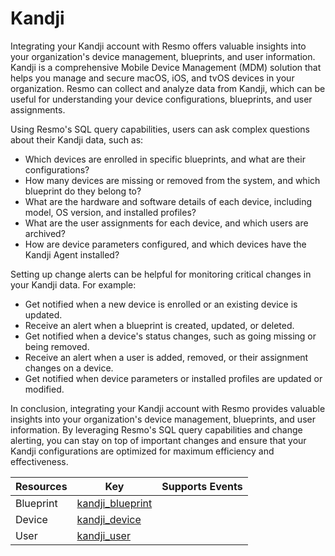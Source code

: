 Kandji
======
Integrating your Kandji account with Resmo offers valuable insights into your organization's device management, blueprints, and user information. Kandji is a comprehensive Mobile Device Management (MDM) solution that helps you manage and secure macOS, iOS, and tvOS devices in your organization. Resmo can collect and analyze data from Kandji, which can be useful for understanding your device configurations, blueprints, and user assignments.

Using Resmo's SQL query capabilities, users can ask complex questions about their Kandji data, such as:

* Which devices are enrolled in specific blueprints, and what are their configurations?
* How many devices are missing or removed from the system, and which blueprint do they belong to?
* What are the hardware and software details of each device, including model, OS version, and installed profiles?
* What are the user assignments for each device, and which users are archived?
* How are device parameters configured, and which devices have the Kandji Agent installed?

Setting up change alerts can be helpful for monitoring critical changes in your Kandji data. For example:

* Get notified when a new device is enrolled or an existing device is updated.
* Receive an alert when a blueprint is created, updated, or deleted.
* Get notified when a device's status changes, such as going missing or being removed.
* Receive an alert when a user is added, removed, or their assignment changes on a device.
* Get notified when device parameters or installed profiles are updated or modified.

In conclusion, integrating your Kandji account with Resmo provides valuable insights into your organization's device management, blueprints, and user information. By leveraging Resmo's SQL query capabilities and change alerting, you can stay on top of important changes and ensure that your Kandji configurations are optimized for maximum efficiency and effectiveness.

| **Resources** | **Key**                                   | **Supports Events** |
| ------------- | ----------------------------------------- | ------------------- |
| Blueprint     | [kandji\_blueprint](kandji\_blueprint.md) |                     |
| Device        | [kandji\_device](kandji\_device.md)       |                     |
| User          | [kandji\_user](kandji\_user.md)           |                     |
